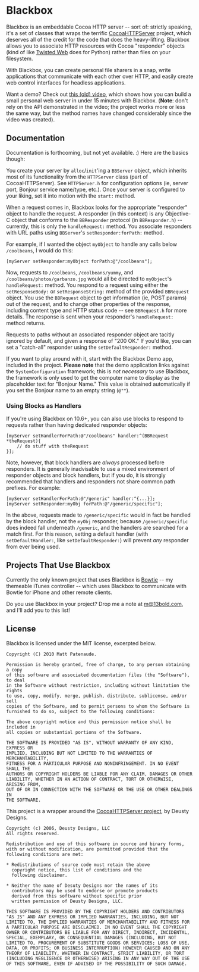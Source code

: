 Blackbox
========
Blackbox is an embeddable Cocoa HTTP server -- sort of: strictly speaking, it's a set of classes that wraps the terrific [CocoaHTTPServer][cocoahttp] project, which deserves all of the credit for the code that does the heavy-lifting. Blackbox allows you to associate HTTP resources with Cocoa "responder" objects (kind of like [Twisted Web](http://twistedmatrix.com/trac/wiki/TwistedWeb) does for Python) rather than files on your filesystem.

With Blackbox, you can create personal file sharers in a snap, write applications that communicate with each other over HTTP, and easily create web control interfaces for headless applications.

Want a demo? Check out [this (old) video](http://vimeo.com/3416746), which shows how you can build a small personal web server in under 15 minutes with Blackbox. (**Note**: don't rely on the API demonstrated in the video; the project works more or less the same way, but the method names have changed considerably since the video was created).

Documentation
-------------
Documentation is forthcoming, but not yet available. :) Here are the basics though:

You create your server by `alloc`/`init`'ing a `BBServer` object, which inherits most of its functionality from the `HTTPServer` class (part of CocoaHTTPServer). See `HTTPServer.h` for configuration options (ie, server port, Bonjour service name/type, etc.). Once your server is configured to your liking, set it into motion with the `start:` method.

When a request comes in, Blackbox looks for the appropriate "responder" object to handle the request. A responder (in this context) is any Objective-C object that conforms to the `BBResponder` protocol (in `BBResponder.h`) -- currently, this is only the `handleRequest:` method. You associate responders with URL paths using `BBServer`'s `setResponder:forPath:` method.

For example, if I wanted the object `myObject` to handle any calls below `/coolbeans`, I would do this:

	[myServer setResponder:myObject forPath:@"/coolbeans"];

Now, requests to `/coolbeans`, `/coolbeans/yummy`, and `/coolbeans/photos/garbanzo.jpg` would all be directed to `myObject`'s `handleRequest:` method. You respond to a request using either the `setResponseBody:` or `setResponseString:` method of the provided `BBRequest` object. You use the `BBRequest` object to get information (ie, POST params) out of the request, and to change other properties of the response, including content type and HTTP status code -- see `BBRequest.h` for more details. The response is sent when your responder's `handleRequest:` method returns.

Requests to paths without an associated responder object are tacitly ignored by default, and given a response of "200 OK." If you'd like, you can set a "catch-all" responder using the `setDefaultResponder:` method.

If you want to play around with it, start with the Blackbox Demo app, included in the project. **Please note** that the demo application links against the `SystemConfiguration` framework; this is *not necessary* to use Blackbox, the framework is only used to get the computer name to display as the placeholder text for "Bonjour Name." This value is obtained automatically if you set the Bonjour name to an empty string (`@""`).

### Using Blocks as Handlers ###

If you're using Blackbox on 10.6+, you can also use blocks to respond to requests rather than having dedicated responder objects:

	[myServer setHandlerForPath:@"/coolbeans" handler:^(BBRequest *theRequest){
		// do stuff with theRequest
	}];

Note, however, that block handlers are *always* processed before responders. It is generally inadvisable to use a mixed environment of responder objects and block handlers, but if you do, it is strongly recommended that handlers and responders not share common path prefixes. For example:

	[myServer setHandlerForPath:@"/generic" handler:^{...}];
	[myServer setResponder:myObj forPath:@"/generic/specific"];

In the above, requests made to `/generic/specific` would in fact be handled by the block handler, not the `myObj` responder, because `/generic/specific` does indeed fall underneath `/generic`, and the handlers are searched for a match first. For this reason, setting a default handler (with `setDefaultHandler:`, like `setDefaultResponder:`) will prevent *any* responder from ever being used.

Projects That Use Blackbox
--------------------------
Currently the only known project that uses Blackbox is [Bowtie](http://bowtieapp.com) -- my themeable iTunes controller -- which uses Blackbox to communicate with Bowtie for iPhone and other remote clients.

Do you use Blackbox in your project? Drop me a note at m@13bold.com, and I'll add you to this list!

License
-------
Blackbox is licensed under the MIT license, excerpted below.

	Copyright (C) 2010 Matt Patenaude.

	Permission is hereby granted, free of charge, to any person obtaining a copy
	of this software and associated documentation files (the "Software"), to deal
	in the Software without restriction, including without limitation the rights
	to use, copy, modify, merge, publish, distribute, sublicense, and/or sell
	copies of the Software, and to permit persons to whom the Software is
	furnished to do so, subject to the following conditions:

	The above copyright notice and this permission notice shall be included in
	all copies or substantial portions of the Software.

	THE SOFTWARE IS PROVIDED "AS IS", WITHOUT WARRANTY OF ANY KIND, EXPRESS OR
	IMPLIED, INCLUDING BUT NOT LIMITED TO THE WARRANTIES OF MERCHANTABILITY,
	FITNESS FOR A PARTICULAR PURPOSE AND NONINFRINGEMENT. IN NO EVENT SHALL THE
	AUTHORS OR COPYRIGHT HOLDERS BE LIABLE FOR ANY CLAIM, DAMAGES OR OTHER
	LIABILITY, WHETHER IN AN ACTION OF CONTRACT, TORT OR OTHERWISE, ARISING FROM,
	OUT OF OR IN CONNECTION WITH THE SOFTWARE OR THE USE OR OTHER DEALINGS IN
	THE SOFTWARE.

This project is a wrapper around the [CocoaHTTPServer project][cocoahttp], by Deusty Designs.

	Copyright (c) 2006, Deusty Designs, LLC
	All rights reserved.

	Redistribution and use of this software in source and binary forms,
	with or without modification, are permitted provided that the following conditions are met:

	* Redistributions of source code must retain the above
	  copyright notice, this list of conditions and the
	  following disclaimer.

	* Neither the name of Desuty Designs nor the names of its
	  contributors may be used to endorse or promote products
	  derived from this software without specific prior
	  written permission of Deusty Designs, LLC.

	THIS SOFTWARE IS PROVIDED BY THE COPYRIGHT HOLDERS AND CONTRIBUTORS "AS IS" AND ANY EXPRESS OR IMPLIED WARRANTIES, INCLUDING, BUT NOT LIMITED TO, THE IMPLIED WARRANTIES OF MERCHANTABILITY AND FITNESS FOR A PARTICULAR PURPOSE ARE DISCLAIMED. IN NO EVENT SHALL THE COPYRIGHT OWNER OR CONTRIBUTORS BE LIABLE FOR ANY DIRECT, INDIRECT, INCIDENTAL, SPECIAL, EXEMPLARY, OR CONSEQUENTIAL DAMAGES (INCLUDING, BUT NOT LIMITED TO, PROCUREMENT OF SUBSTITUTE GOODS OR SERVICES; LOSS OF USE, DATA, OR PROFITS; OR BUSINESS INTERRUPTION) HOWEVER CAUSED AND ON ANY THEORY OF LIABILITY, WHETHER IN CONTRACT, STRICT LIABILITY, OR TORT (INCLUDING NEGLIGENCE OR OTHERWISE) ARISING IN ANY WAY OUT OF THE USE OF THIS SOFTWARE, EVEN IF ADVISED OF THE POSSIBILITY OF SUCH DAMAGE.

  [cocoahttp]: http://code.google.com/p/cocoahttpserver/